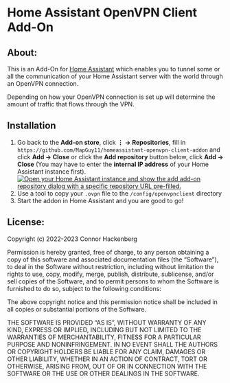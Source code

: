 # Home Assistant OpenVPN Client Add-On

## About: 
This is an Add-On for [Home Assistant](https://www.home-assistant.io) which enables you to tunnel some or all the communication of your Home Assistant server with the world through an OpenVPN connection.

Depending on how your OpenVPN connection is set up will determine the amount of traffic that flows through the VPN.

## Installation
1. Go back to the **Add-on store**, click **⋮ → Repositories**, fill in</br>  `https://github.com/MapGuy11/homeassistant-openvpn-client-addon` and click **Add → Close** or click the **Add repository** button below, click **Add → Close** (You may have to enter the **internal IP address** of your Home Assistant instance first).  
[![Open your Home Assistant instance and show the add add-on repository dialog with a specific repository URL pre-filled.](https://my.home-assistant.io/badges/supervisor_add_addon_repository.svg)](https://my.home-assistant.io/redirect/supervisor_add_addon_repository/?repository_url=https%3A%2F%2Fgithub.com%2FMapGuy11%2Fhomeassistant-openvpn-client-addon)
2. Use a tool to copy your `.ovpn` file to the `/config/openvpnclient` directory
3. Start the addon in Home Assistant and you are good to go!

## License:

Copyright (c) 2022-2023 Connor Hackenberg

Permission is hereby granted, free of charge, to any person obtaining a copy of this software and associated documentation files (the “Software”), to deal in the Software without restriction, including without limitation the rights to use, copy, modify, merge, publish, distribute, sublicense, and/or sell copies of the Software, and to permit persons to whom the Software is furnished to do so, subject to the following conditions:

The above copyright notice and this permission notice shall be included in all copies or substantial portions of the Software.

THE SOFTWARE IS PROVIDED “AS IS”, WITHOUT WARRANTY OF ANY KIND, EXPRESS OR IMPLIED, INCLUDING BUT NOT LIMITED TO THE WARRANTIES OF MERCHANTABILITY, FITNESS FOR A PARTICULAR PURPOSE AND NONINFRINGEMENT. IN NO EVENT SHALL THE AUTHORS OR COPYRIGHT HOLDERS BE LIABLE FOR ANY CLAIM, DAMAGES OR OTHER LIABILITY, WHETHER IN AN ACTION OF CONTRACT, TORT OR OTHERWISE, ARISING FROM, OUT OF OR IN CONNECTION WITH THE SOFTWARE OR THE USE OR OTHER DEALINGS IN THE SOFTWARE.
